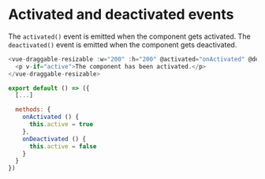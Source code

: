 # Activated and deactivated events

The `activated()` event is emitted when the component gets activated. The `deactivated()` event is emitted when the component gets deactivated.

~~~js
<vue-draggable-resizable :w="200" :h="200" @activated="onActivated" @deactivated="onDeactivated">
  <p v-if="active">The component has been activated.</p>
</vue-draggable-resizable>

export default () => ({
  [...]

  methods: {
    onActivated () {
      this.active = true
    },
    onDeactivated () {
      this.active = false
    }
  }
})
~~~

